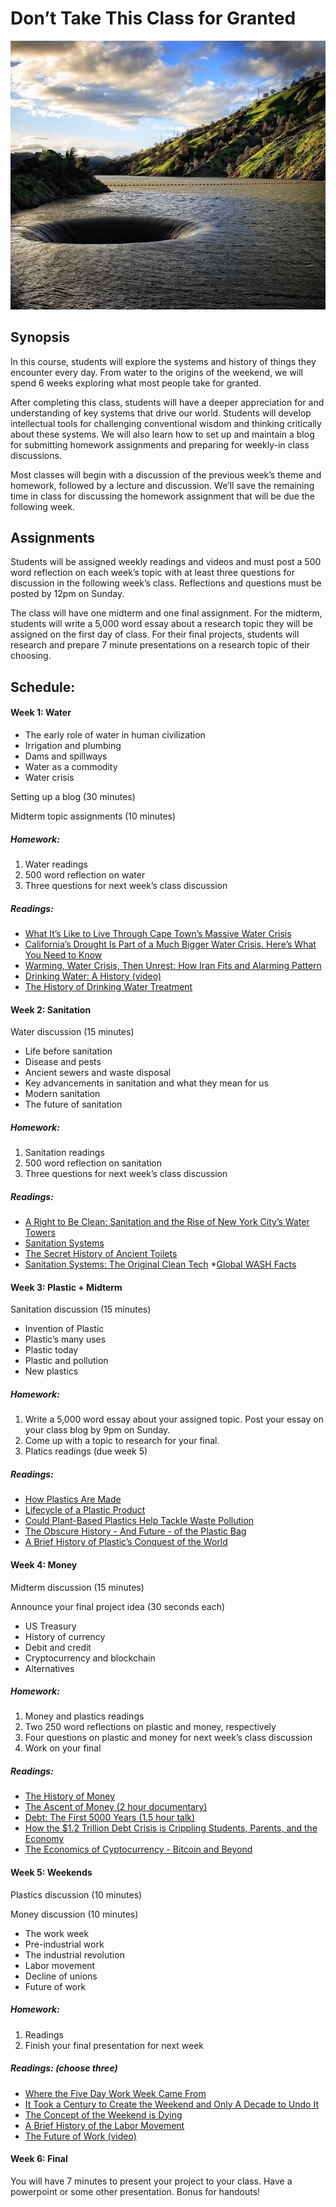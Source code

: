 # Don’t Take This Class for Granted

![Lake-Berryessa](https://github.com/NatePadgett/teachingasart2018/blob/master/assignments/3_Syllabus/img/Lake_Berryessa_Spillway(from_natgeo).jpg)


## Synopsis 

In this course, students will explore the systems and history of things they encounter every day. From water to the origins of the weekend, we will spend 6 weeks exploring what most people take for granted. 

After completing this class, students will have a deeper appreciation for and understanding of key systems that drive our world. Students will develop intellectual tools for challenging conventional wisdom and thinking critically about these systems. We will also learn how to set up and maintain a blog for submitting homework assignments and preparing for weekly-in class discussions. 

Most classes will begin with a discussion of the previous week’s theme and homework, followed by a lecture and discussion. We’ll save the remaining time in class for discussing the homework assignment that will be due the following week. 

## Assignments 

Students will be assigned weekly readings and videos and must post a 500 word reflection on each week’s topic with at least three questions for discussion in the following week’s class. Reflections and questions must be posted by 12pm on Sunday. 

The class will have one midterm and one final assignment. For the midterm, students will write a 5,000 word essay about a research topic they will be assigned on the first day of class. For their final projects, students will research and prepare 7 minute presentations on a research topic of their choosing.   

## Schedule:

#### Week 1: Water
* The early role of water in human civilization
* Irrigation and plumbing
* Dams and spillways
* Water as a commodity
* Water crisis

Setting up a blog (30 minutes)

Midterm topic assignments (10 minutes)

##### Homework: 
1. Water readings
2. 500 word reflection on water 
3. Three questions for next week’s class discussion

##### Readings:
* [What It’s Like to Live Through Cape Town’s Massive Water Crisis](http://time.com/cape-town-south-africa-water-crisis/)
* [California’s Drought Is Part of a Much Bigger Water Crisis. Here’s What You Need to Know](https://www.propublica.org/article/california-drought-colorado-river-water-crisis-explained)
* [Warming, Water Crisis, Then Unrest: How Iran Fits and Alarming Pattern](https://www.nytimes.com/2018/01/18/climate/water-iran.html)
* [Drinking Water: A History (video)](https://www.c-span.org/video/?318386-13/drinking-water-history)
* [The History of Drinking Water Treatment](https://nepis.epa.gov/Exe/ZyPDF.cgi/P1002SMN.PDF?Dockey=P1002SMN.PDF)

#### Week 2: Sanitation
Water discussion (15 minutes)

* Life before sanitation
* Disease and pests
* Ancient sewers and waste disposal
* Key advancements in sanitation and what they mean for us
* Modern sanitation
* The future of sanitation

##### Homework: 
1. Sanitation readings
2. 500 word reflection on sanitation 
3. Three questions for next week’s class discussion

##### Readings:
* [A Right to Be Clean: Sanitation and the Rise of New York City’s Water Towers](https://blogs.scientificamerican.com/anthropology-in-practice/a-right-to-be-clean-sanitation-and-the-rise-of-new-york-citys-water-towers/)
* [Sanitation Systems](https://www.sswm.info/category/implementation-tools/reuse-and-recharge/hardware/introduction/sanitation-systems)
* [The Secret History of Ancient Toilets](https://www.nature.com/news/the-secret-history-of-ancient-toilets-1.19960)
* [Sanitation Systems: The Original Clean Tech](https://www.sidewalklabs.com/blog/sanitation-systems-the-original-clean-tech/)
*[Global WASH Facts](https://www.cdc.gov/healthywater/global/wash_statistics.html)


#### Week 3: Plastic + Midterm
Sanitation discussion (15 minutes)

* Invention of Plastic
* Plastic’s many uses
* Plastic today
* Plastic and pollution
* New plastics

##### Homework: 
1. Write a 5,000 word essay about your assigned topic. Post your essay on your class blog by 9pm on Sunday. 
2. Come up with a topic to research for your final. 
3. Platics readings (due week 5)

##### Readings: 
* [How Plastics Are Made](https://plastics.americanchemistry.com/How-Plastics-Are-Made/)
* [Lifecycle of a Plastic Product](https://plastics.americanchemistry.com/Lifecycle-of-a-Plastic-Product/)
* [Could Plant-Based Plastics Help Tackle Waste Pollution](http://www.bbc.com/news/business-42973529)
* [The Obscure History - And Future - of the Plastic Bag](https://www.bloomberg.com/news/articles/2018-02-08/the-obscure-history-and-future-of-the-plastic-bag)
* [A Brief History of Plastic’s Conquest of the World](https://www.scientificamerican.com/article/a-brief-history-of-plastic-world-conquest/)

#### Week 4: Money
Midterm discussion (15 minutes) 

Announce your final project idea (30 seconds each)

* US Treasury
* History of currency
* Debit and credit
* Cryptocurrency and blockchain
* Alternatives

##### Homework: 
1. Money and plastics readings
2. Two 250 word reflections on plastic and money, respectively
3. Four questions on plastic and money for next week’s class discussion
4. Work on your final

##### Readings:
* [The History of Money](http://www.pbs.org/wgbh/nova/ancient/history-money.html)
* [The Ascent of Money (2 hour documentary)](http://www.pbs.org/wnet/ascentofmoney/featured/watch-the-two-hour-the-ascent-of-money/24/)
* [Debt: The First 5000 Years (1.5 hour talk)](https://www.youtube.com/watch?v=CZIINXhGDcs)
* [How the $1.2 Trillion Debt Crisis is Crippling Students, Parents, and the Economy](https://www.forbes.com/sites/specialfeatures/2013/08/07/how-the-college-debt-is-crippling-students-parents-and-the-economy/#3a54b40f2e17)
* [The Economics of Cyptocurrency - Bitcoin and Beyond](https://www.chapman.edu/research/institutes-and-centers/economic-science-institute/_files/ifree-papers-and-photos/koeppel-april2017.pdf)

#### Week 5: Weekends
Plastics discussion (10 minutes)

Money discussion (10 minutes)

* The work week
* Pre-industrial work
* The industrial revolution
* Labor movement
* Decline of unions
* Future of work

##### Homework: 
1. Readings
2. Finish your final presentation for next week

##### Readings: (choose three)
* [Where the Five Day Work Week Came From](https://www.theatlantic.com/business/archive/2014/08/where-the-five-day-workweek-came-from/378870/)
* [It Took a Century to Create the Weekend and Only A Decade to Undo It](https://qz.com/969245/it-took-a-century-to-create-the-weekend-and-only-a-decade-to-undo-it/)
* [The Concept of the Weekend is Dying](https://www.nbcnews.com/think/opinion/concept-weekend-dying-ncna817131)
* [A Brief History of the Labor Movement](https://www.npr.org/templates/story/story.php?storyId=5758863)
* [The Future of Work (video)](https://www.technologyreview.com/video/609446/the-future-of-work/)

#### Week 6: Final
You will have 7 minutes to present your project to your class. Have a powerpoint or some other presentation. Bonus for handouts!
